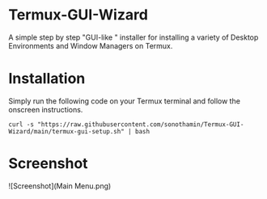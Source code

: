 # Termux-GUI-Wizard #
A simple step by step "GUI-like " installer for installing a variety of Desktop Environments and Window Managers on Termux.

# Installation #
Simply run the following code on your Termux terminal and follow the onscreen instructions.
```
curl -s "https://raw.githubusercontent.com/sonothamin/Termux-GUI-Wizard/main/termux-gui-setup.sh" | bash
```
# Screenshot #
![Screenshot](Main Menu.png)
